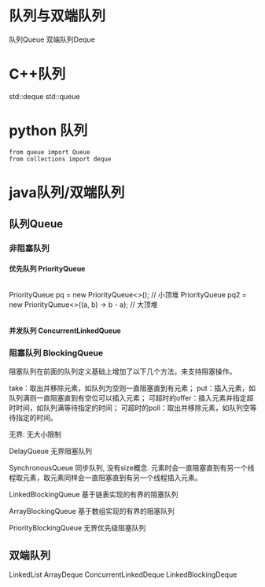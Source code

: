 # 队列与双端队列
队列Queue
双端队列Deque

# C++队列
std::deque<T>
std::queue<T>


# python 队列
```
from queue import Queue
from collections import deque
```


# java队列/双端队列

## 队列Queue
### 非阻塞队列
####  优先队列 PriorityQueue
```
```
PriorityQueue<Integer> pq = new PriorityQueue<>(); // 小顶堆
PriorityQueue<Integer> pq2 = new PriorityQueue<>((a, b) -> b - a); // 大顶堆
```
```
#### 并发队列 ConcurrentLinkedQueue

### 阻塞队列 BlockingQueue 

阻塞队列在前面的队列定义基础上增加了以下几个方法，来支持阻塞操作。

take：取出并移除元素，如队列为空则一直阻塞直到有元素；
put：插入元素，如队列满则一直阻塞直到有空位可以插入元素；
可超时的offer：插入元素并指定超时时间，如队列满等待指定的时间；
可超时的poll：取出并移除元素，如队列空等待指定的时间。

无界: 无大小限制

DelayQueue 无界阻塞队列 

SynchronousQueue 同步队列, 没有size概念. 元素时会一直阻塞直到有另一个线程取元素，取元素同样会一直阻塞直到有另一个线程插入元素。

LinkedBlockingQueue  基于链表实现的有界的阻塞队列

ArrayBlockingQueue 基于数组实现的有界的阻塞队列

PriorityBlockingQueue 无界优先级阻塞队列

## 双端队列

LinkedList
ArrayDeque
ConcurrentLinkedDeque 
LinkedBlockingDeque



